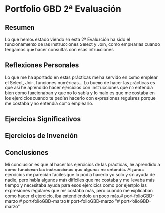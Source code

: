 # Portfolio GBD 2ª Evaluación

## Resumen
Lo que hemos estado viendo en esta 2ª Evaluación ha
sido el funcionamiento de las instrucciones Select y
Join, como emplearlas cuando tengamos que hacer consultas
con esas intrucciones

## Reflexiones Personales
Lo que me ha aportado en estas prácticas me ha servido
en como emplear el Select, Join, funciones numéricas...
Lo bueno de hacer las prácticas es que así he aprendido
hacer ejercicios con instrucciones que no entendía
bien como funcionaban y que no lo sabía y lo malo es que me
costaba en los ejercicios cuando te pedían hacerlo con expresiones
regulares porque me costaba y no entendía como emplearlo.

## Ejercicios Significativos


## Ejercicios de Invención


## Conclusiones
Mi conclusión es que al hacer los ejercicios de las 
prácticas, he aprendido a como funcionan las instrucciones
que algunas no entendía. Algunos ejercicios me parecián
fáciles que lo podía hacerlo yo solo y sin ayuda de nadie, pero
había algunos más difíciles que me costaba y me llevaba más
tiempo y necesitaba ayuda para esos ejercicios como por
ejemplo las expresiones regulares que me costaba más, pero
cuando me explicaban como hacer el ejercicio, iba entendiéndolo 
un poco más.#   p o r t - f o l i o G B D - m a r z o  
 #   p o r t - f o l i o G B D - m a r z o  
 #   p o r t - f o l i o G B D - m a r z o  
 "# port-folioGBD-marzo"  
